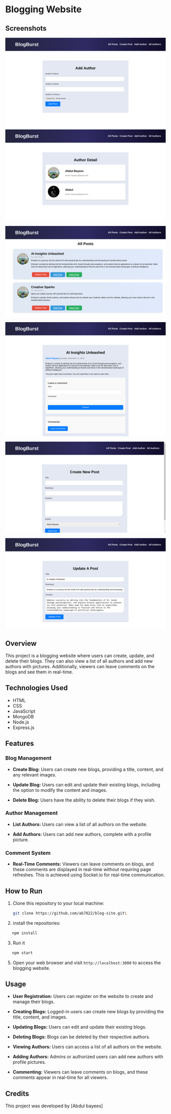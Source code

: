 # Blogging Website


## Screenshots
![Add Author](https://github.com/ab7022/blogs-site/blob/main/screenshots/blog_addAuthor.png)
![All Author](https://github.com/ab7022/blogs-site/blob/main/screenshots/blog_allAuthor.png)

![All Post](https://github.com/ab7022/blogs-site/blob/main/screenshots/Blog_allPost.png)

![Blog Details](https://github.com/ab7022/blogs-site/blob/main/screenshots/blog_details.png)

![New Post](https://github.com/ab7022/blogs-site/blob/main/screenshots/blog_newPost.png)

![update Post](https://github.com/ab7022/blogs-site/blob/main/screenshots/blog_update.png)





## Overview

This project is a blogging website where users can create, update, and delete their blogs. They can also view a list of all authors and add new authors with pictures. Additionally, viewers can leave comments on the blogs and see them in real-time.

## Technologies Used

- HTML
- CSS
- JavaScript
- MongoDB
- Node.js
- Express.js

## Features

### Blog Management

- **Create Blog:** Users can create new blogs, providing a title, content, and any relevant images.

- **Update Blog:** Users can edit and update their existing blogs, including the option to modify the content and images.

- **Delete Blog:** Users have the ability to delete their blogs if they wish.

### Author Management

- **List Authors:** Users can view a list of all authors on the website.

- **Add Authors:** Users can add new authors, complete with a profile picture.

### Comment System

- **Real-Time Comments:** Viewers can leave comments on blogs, and these comments are displayed in real-time without requiring page refreshes. This is achieved using Socket.io for real-time communication.

## How to Run
1. Clone this repository to your local machine:

   ```bash
   git clone https://github.com/ab7022/blog-site.git\

2. install the repositories:
```bash
   npm install
```
3. Run it
```bash
   npm start
```

5. Open your web browser and visit `http://localhost:3000` to access the blogging website.

## Usage

- **User Registration:** Users can register on the website to create and manage their blogs.

- **Creating Blogs:** Logged-in users can create new blogs by providing the title, content, and images.

- **Updating Blogs:** Users can edit and update their existing blogs.

- **Deleting Blogs:** Blogs can be deleted by their respective authors.

- **Viewing Authors:** Users can access a list of all authors on the website.

- **Adding Authors:** Admins or authorized users can add new authors with profile pictures.

- **Commenting:** Viewers can leave comments on blogs, and these comments appear in real-time for all viewers.


## Credits

This project was developed by [Abdul bayees]

